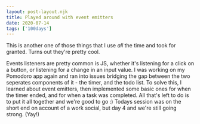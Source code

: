 ```yaml
---
layout: post-layout.njk 
title: Played around with event emitters
date: 2020-07-14
tags: ['100days']
---
```

<!-- Excerpt Start -->
This is another one of those things that I use *all* the time and took for granted. Turns out they're pretty cool.
<!-- Excerpt End -->
Events listeners are pretty common is JS, whether it's listening for a click on a button, or listening for a change in an input value. I was working on my Pomodoro app again and ran into issues bridging the gap between the two seperates components of it - the timer, and the todo list. To solve this, I learned about event emitters, then implemented some basic ones for when the timer ended, and for when a task was completed. All that's left to do is to put it all together and we're good to go :)
Todays session was on the short end on account of a work social, but day 4 and we're still going strong. (Yay!)